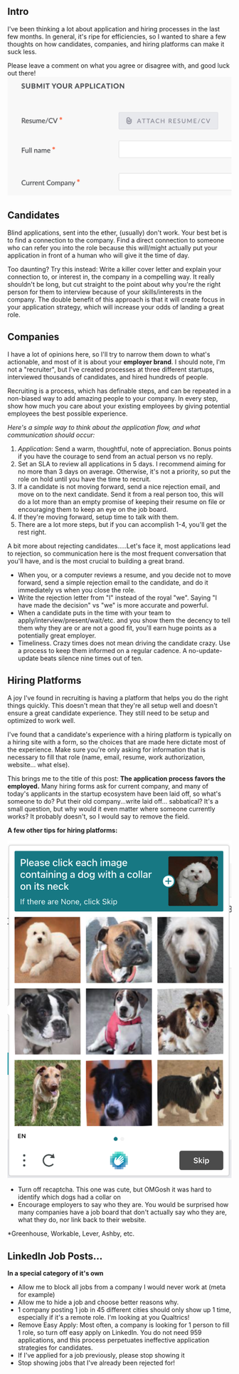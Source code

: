 ## Intro
I've been thinking a lot about application and hiring processes in the last few months. In general, it's ripe for efficiencies, so I wanted to share a few thoughts on how candidates, companies, and hiring platforms can make it suck less.

Please leave a comment on what you agree or disagree with, and good luck out there!
![Submit your application with your current company](https://github.com/zacharybk/zacharybk.com/blob/master/public/images/submit_your_application_Current_Company.png?raw=true)


## Candidates

Blind applications, sent into the ether, (usually) don't work. Your best bet is to find a connection to the company. Find a direct connection to someone who can refer you into the role because this will/might actually put your application in front of a human who will give it the time of day.

Too daunting? Try this instead: Write a killer cover letter and explain your connection to, or interest in, the company in a compelling way. It really shouldn't be long, but cut straight to the point about why you're the right person for them to interview because of your skills/interests in the company. The double benefit of this approach is that it will create focus in your application strategy, which will increase your odds of landing a great role.

## Companies

I have a lot of opinions here, so I'll try to narrow them down to what's actionable, and most of it is about your  **employer brand**. I should note, I'm not a "recruiter", but I've created processes at three different startups, interviewed thousands of candidates, and hired hundreds of people.

Recruiting is a process, which has definable steps, and can be repeated in a non-biased way to add amazing people to your company. In every step, show how much you care about your existing employees by giving potential employees the best possible experience.

_Here's a simple way to think about the application flow, and what communication should occur:_

1.  _Application_: Send a warm, thoughtful, note of appreciation. Bonus points if you have the courage to send from an actual person vs no reply.
2.  Set an SLA to review all applications in 5 days. I recommend aiming for no more than 3 days on average. Otherwise, it's not a priority, so put the role on hold until you have the time to recruit.
3.  If a candidate is not moving forward, send a nice rejection email, and move on to the next candidate. Send it from a real person too, this will do a lot more than an empty promise of keeping their resume on file or encouraging them to keep an eye on the job board.
4.  If they're moving forward, setup time to talk with them.
5.  There are a lot more steps, but if you can accomplish 1-4, you'll get the rest right.

A bit more about rejecting candidates.....Let's face it, most applications lead to rejection, so communication here is the most frequent conversation that you'll have, and is the most crucial to building a great brand.

-   When you, or a computer reviews a resume, and you decide not to move forward, send a simple rejection email to the candidate, and do it immediately vs when you close the role.
-   Write the rejection letter from "I" instead of the royal "we". Saying "I have made the decision" vs "we" is more accurate and powerful.
-   When a candidate puts in the time with your team to apply/interview/present/wait/etc. and you show them the decency to tell them why they are or are not a good fit, you'll earn huge points as a potentially great employer.
-   Timeliness. Crazy times does not mean driving the candidate crazy. Use a process to keep them informed on a regular cadence. A no-update-update beats silence nine times out of ten.

## Hiring Platforms

A joy I've found in recruiting is having a platform that helps you do the right things quickly. This doesn't mean that they're all setup well and doesn't ensure a great candidate experience. They still need to be setup and optimized to work well.

I've found that a candidate's experience with a hiring platform is typically on a hiring site with a form, so the choices that are made here dictate most of the experience. Make sure you're only asking for information that is necessary to fill that role (name, email, resume, work authorization, website... what else).

This brings me to the title of this post:  **The application process favors the employed.**  Many hiring forms ask for current company, and many of today's applicants in the startup ecosystem have been laid off, so what's someone to do? Put their old company...write laid off... sabbatical? It's a small question, but why would it even matter where someone currently works? It probably doesn't, so I would say to remove the field.

**A few other tips for hiring platforms:**

![Recaptcha - choose image of dogs with a collar on](https://github.com/zacharybk/zacharybk.com/blob/master/public/images/dog_recaptcha.png?raw=true)

 -   Turn off recaptcha. This one was cute, but OMGosh it was hard to identify which dogs had a collar on
-   Encourage employers to say who they are. You would be surprised how many companies have a job board that don't actually say who they are, what they do, nor link back to their website.

*Greenhouse, Workable, Lever, Ashby, etc.

## LinkedIn Job Posts...
**In a special category of it's own**

-   Allow me to block all jobs from a company I would never work at (meta for example)
-   Allow me to hide a job and choose better reasons why.
-   1 company posting 1 job in 45 different cities should only show up 1 time, especially if it's a remote role. I'm looking at you Qualtrics!
-   Remove Easy Apply: Most often, a company is looking for 1 person to fill 1 role, so turn off easy apply on LinkedIn. You do not need 959 applications, and this process perpetuates ineffective application strategies for candidates.
- If I've applied for a job previously, please stop showing it
- Stop showing jobs that I've already been rejected for! 
